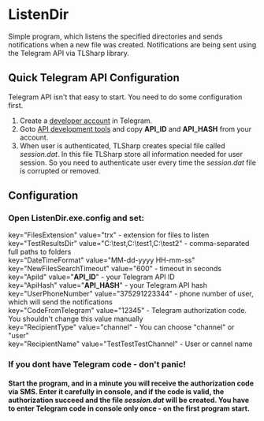 # ListenDir
Simple program, which listens the specified directories and sends notifications when a new file was created.
Notifications are being sent using the Telegram API via TLSharp library.

## Quick Telegram API Configuration
Telegram API isn't that easy to start. You need to do some configuration first.

1. Create a [developer account](https://my.telegram.org/) in Telegram. 
1. Goto [API development tools](https://my.telegram.org/apps) and copy **API_ID** and **API_HASH** from your account.
1. When user is authenticated, TLSharp creates special file called _session.dat_. In this file TLSharp store all information needed for user session. So you need to authenticate user every time the _session.dat_ file is corrupted or removed.

## Configuration
### Open ListenDir.exe.config and set:
key="FilesExtension" value="trx" - extension for files to listen<br />
key="TestResultsDir" value="C:\\test,C:\\test1,C:\\test2" - comma-separated full paths to folders<br />
key="DateTimeFormat" value="MM-dd-yyyy HH-mm-ss"<br />
key="NewFilesSearchTimeout" value="600" - timeout in seconds<br />
key="ApiId" value="**API_ID**" - your Telegram API ID <br />
key="ApiHash" value="**API_HASH**" - your Telegram API hash<br />
key="UserPhoneNumber" value="375291223344" - phone number of user, which will send the notifications<br />
key="CodeFromTelegram" value="12345" - Telegram authorization code. You shouldn't change this value manually<br />
key="RecipientType" value="channel" - You can choose "channel" or "user"<br />
key="RecipientName" value="TestTestTestChannel" - User or cannel name<br />

### If you dont have Telegram code - don't panic!<br />
#### Start the program, and in a minute you will receive the authorization code via SMS. Enter it carefully in console, and if the code is valid, the authorization succeed and the file _session.dat_ will be created. You have to enter Telegram code in console only once - on the first program start.
